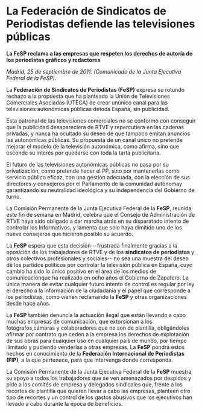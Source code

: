 # La Federación de Sindicatos de Periodistas defiende las televisiones públicas

**La FeSP reclama a las empresas que respeten los derechos de autoría de los periodistas gráficos y redactores**

*Madrid, 25 de septiembre de 2011. (Comunicado de la Junta Ejecutiva Federal de la FeSP).*

La **Federación de Sindicatos de Periodistas (FeSP)** expresa su rotundo rechazo a la propuesta que ha planteado la Unión de Televisiones Comerciales Asociadas (UTECA) de crear unúnico canal para las televisiones autonómicas públicas detoda España, sin publicidad.

Esta patronal de las televisiones comerciales no se conformó con conseguir que la publicidad desapareciera de RTVE y repercutiera en las cadenas privadas, y nunca ha ocultado su deseo de que tampoco emitan anuncios las autonómicas públicas. Su propuesta de un canal único no pretende mejorar el modelo de la televisión autonómica, como afirma, sino que esconde su interés por quedarse con toda la tarta publicitaria.

El futuro de las televisiones autonómicas públicas no pasa por su privatización, como pretende hacer el PP, sino por mantenerlas como servicio público eficaz, con una gestión adecuada, con la elección de sus directores y consejeros por el Parlamento de la comunidad autónomay garantizando su neutralidad ideológica y su independencia del Gobierno de turno.

La Comisión Permanente de la Junta Ejecutiva Federal de la **FeSP**, reunida este fin de semana en Madrid, celebra que el Consejo de Administración de RTVE haya sido obligado a dar marcha atrás en su disparatado intento de controlar los Informativos, y lamenta que solo haya dimitido uno de los nueve consejeros que hicieron posible su acuerdo.

La **FeSP** espera que esta decisión --frustrada finalmente gracias a la oposición de los trabajadores de RTVE y de los **sindicatos de periodistas** y otros colectivos profesionales y sociales-- no sea una muestra del deseo de los partidos políticos por controlar la televisión pública en España, cuyo cambio ha sido lo único positivo en el área de los medios de comunicaciónque ha realizado en ocho años el Gobierno de Zapatero. La única manera de evitar cualquier futuro intento de control es regular por ley el derecho a la información de la ciudadanía y el papel que corresponde a los periodistas, como vienen reclamando la **FeSP** y otras organizaciones desde hace años.

La **FeSP** también denuncia la actuación ilegal que están llevando a cabo muchas empresas de comunicación, que extorsionan a los fotógrafos,cámaras y colaboradores que no son de plantilla, obligándoles afirmar por contrato que ceden a la empresa los derechos de explotación de sus obras para cualquier uso en cualquier país de mundo, por tiempo ilimitado y pudiendo venderlas a otras empresas. La **FeSP** pondrá estos hechos en conocimiento de la **Federación Internacional de Periodistas (FIP)**, a la que pertenece, para que intervenga donde corresponda.

La Comisión Permanente de la Junta Ejecutiva Federal de la **FeSP** muestra su apoyo a todos los trabajadores que se ven amenazados por despidos y pide a los comités de empresa y delegados sindicales que, frente a los recortes de plantilla que quieren llevar a cabo las empresas, planteen otro tipo de recortes y un control de los gastos abusivos que los ejecutivos han llevado a cabo durante la época de beneficios.
